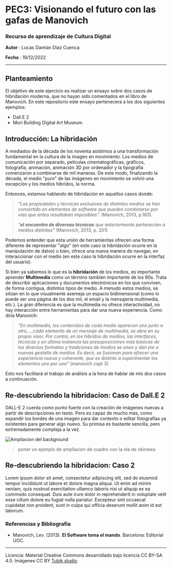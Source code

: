 # PEC3: Visionando el futuro con las gafas de Manovich

  

### Recurso de aprendizaje de Cultura Digital

__Autor__ : Lucas Damian Diaz Cuenca

__Fecha__ : 19/12/2022

---

## Planteamiento  

El objetivo de este ejercicio es realizar un ensayo sobre dos casos de hibridación moderna, que no hayan sido comentados en el libro de Manovich. En este repositorio este ensayo pertenecera a los dos siguientes ejemplos: 

- Dall.E 2
- Mori Building Digital Art Museum

## Introducción: La hibridación
  
A mediados de la década de los noventa asistimos a una transformación fundamental en la cultura de la imagen en movimiento. Los medios de comunicación por separado, películas cinematográficas, gráficos, fotografía, animación, animación 3D por ordenador y la tipografía
comenzaron a combinarse de mil maneras. De este modo, finalizando la década, el medio "puro" de las imágenes en movimiento se volvió una excepción y los medios híbridos, la norma.

Entonces, estamos hablando de hibridación en aquellos casos donde:

> _“Las propiedades y técnicas exclusivas de distintos medios se han convertido en elementos de software que pueden combinarse por vías que antes resultaban imposibles”._ (Manovich, 2013, p.183).

> _“**el** **encuentro de diversas técnicas** que anteriormente pertenecían a medios distintos"_ (Manovich, 2013, p. 201)

Podemos entender que esta unión de herramientas ofrecen una forma diferente de representar "algo" (en este caso la hibridación ocurre en la manipulación de datos) o bien, ofrece una nueva manera de navegar, en interaccionar con el medio (en este caso la hibridación ocurre en la interfaz del usuario). 

Si bien ya sabemos lo que es la **hibridación** de los medios, es importante aprender **Multimedia** como un término también importante de los 90s. Trata de describir aplicaciones y documentos electrónicos en los que conviven, de forma contigua, distintos tipos de medio. A menudo estos medios, se sitúan en lo que visualmente asemeja un espacio bidimensional (como lo puede ser una página de los dos mil, el email y la mensajería multimedia, etc.). La gran diferencia es que la multimedia no ofrece interactividad, no hay interacción entre herramientas para dar una nueva experiencia. Como diría Manovich: 

> _"En multimedia, los contenidos de cada medio aparecen uno junto a otro,...,cada elemento de un mensaje de multimedia, se abre en su propio visor. Por contra, en los híbridos de medios, las interfaces, técnicas y en última instancia las presuposiciones más básicas de los diversos formatos y tradiciones de medios se unen y dan pie a nuevas gestalts de medios. Es decir, se fusionan para ofrecer una experiencia nueva y coherente, que es distinto a experimentar los elementos uno por uno"_ (manovich capt 3)

Esto nos facilitará el trabajo de análisis a la hora de hablar de mis dos casos a continuación.


## Re-descubriendo la hibridacion: Caso de **Dall.E 2**

DALL-E 2 cuenta como punto fuerte con la creación de imágenes nuevas a partir de descripciones en texto. Pero es capaz de mucho más, como expandir los bordes de una imagen para dar contexto o editar fotografías ya existentes para generar algo nuevo.
Su primisa es bastante sencilla, pero extremadamente compleja a la vez. 

![Ampliacion del background]([https://github.com/ssantanado/PEC3_Manovich_Reloaded/blob/main/imagenes/Traducciones.jpg](https://github.com/LucasDiazCuenca/LucasDiazCuenca/blob/main/girl-with-a-pearl-earring-bts-cropped.mp4))

  
  > poner un ejemplo de ampliacion de cuadro con la ola de okinawa
  

## Re-descubriendo la hibridacion: Caso 2

  

Lorem ipsum dolor sit amet, consectetur adipiscing elit, sed do eiusmod tempor incididunt ut labore et dolore magna aliqua. Ut enim ad minim veniam, quis nostrud exercitation ullamco laboris nisi ut aliquip ex ea commodo consequat. Duis aute irure dolor in reprehenderit in voluptate velit esse cillum dolore eu fugiat nulla pariatur. Excepteur sint occaecat cupidatat non proident, sunt in culpa qui officia deserunt mollit anim id est laborum.

  
  

### Referencias y Bibliografía

  

* Manovich, Lev. (2013). **El Software toma el mando**. Barcelona: Editorial UOC.

  
  

----

  

Licencia: Material Creative Commons desarrollado bajo licencia CC BY-SA 4.0. Imágenes CC BY [Tubik studio](https://blog.tubikstudio.com/how-to-create-original-flat-illustrations-designers-tips/)


